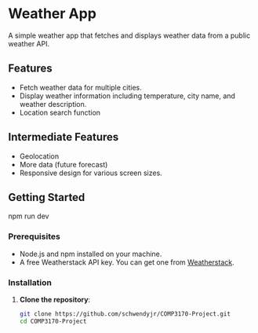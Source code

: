 # Weather App

A simple weather app that fetches and displays weather data from a public weather API.

## Features

- Fetch weather data for multiple cities.
- Display weather information including temperature, city name, and weather description.
- Location search function

## Intermediate Features

- Geolocation
- More data (future forecast)
- Responsive design for various screen sizes. 

## Getting Started

npm run dev

### Prerequisites

- Node.js and npm installed on your machine.
- A free Weatherstack API key. You can get one from [Weatherstack](https://weatherstack.com/).

### Installation

1. **Clone the repository**:
   ```bash
   git clone https://github.com/schwendyjr/COMP3170-Project.git
   cd COMP3170-Project
